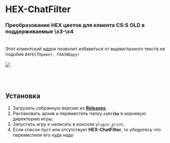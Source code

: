 # HEX-ChatFilter
### Преобразование HEX цветов для клиента CS:S OLD в поддерживаемые \x3-\x4<br><br>

Этот клиентский аддон позволит избавиться от вырвиглазного текста на подобие `B4FEC7Привет, FEA3BDдруг`<br><br>
<img src="https://i.imgur.com/omJXWRN.jpeg" />

<br><br>
## Установка
1. Загрузить собранную версию из **[Releases](https://github.com/deathscore13/HEX-ChatFilter/releases)**;
2. Распаковать архив и переместить папку **`cstrike`** в корневую директорию игры;
3. Запустить игру и написать в консоли `plugin_print`;
4. Если список пуст или отсутствует **HEX-ChatFilter**, то убедитесь что переместили его куда надо
